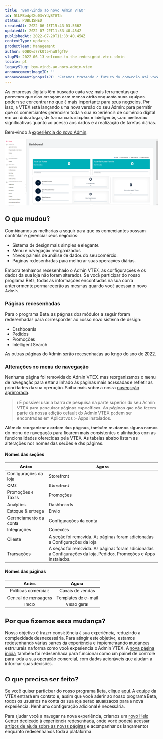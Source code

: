```yaml
---
title: 'Bem-vindo ao novo Admin VTEX'
id: 5tLPBodp6Xu03vYdyBTGTa
status: PUBLISHED
createdAt: 2022-06-13T15:43:03.566Z
updatedAt: 2022-07-20T11:33:40.454Z
publishedAt: 2022-07-20T11:33:40.454Z
contentType: updates
productTeam: Management
author: 0QBQws7rk0t5Mnu8fgfUv
slugEN: 2022-06-13-welcome-to-the-redesigned-vtex-admin
locale: pt
legacySlug: bem-vindo-ao-novo-admin-vtex
announcementImageID: ''
announcementSynopsisPT: 'Estamos trazendo o futuro do comércio até você através do novo design do Admin VTEX. '
---
```


As empresas digitais têm buscado cada vez mais ferramentas que permitam que elas cresçam com menos atrito enquanto suas equipes podem se concentrar no que é mais importante para seus negócios. Por isso, a VTEX está lançando uma nova versão do seu Admin: para permitir que os comerciantes gerenciem toda a sua experiência de comércio digital em um único lugar, de forma mais simples e inteligente, com melhorias significativas quanto ao acesso aos dados e à realização de tarefas diárias.

Bem-vindo à [experiência do novo Admin](https://content.vtex.com/join-new-admin-beta-program-pt/?utm_source=announcement&utm_medium=organic&utm_campaign=new_admin_beta).

![Store overview gif PT](https://raw.githubusercontent.com/vtexdocs/help-center-content/refs/heads/main/_1.gif)

## O que mudou?

Combinamos as melhorias a seguir para que os comerciantes possam controlar e gerenciar seus negócios:

- Sistema de design mais simples e elegante.  
- Menu e navegação reorganizados.  
- Novos paineis de análise de dados do seu comércio.
- Páginas redesenhadas para melhorar suas operações diárias.  

Embora tenhamos redesenhado o Admin VTEX, as configurações e os dados da sua loja não foram alterados. Se você participar do nosso programa Beta, todas as informações encontradas na sua conta anteriormente permanecerão as mesmas quando você acessar o novo Admin.

### Páginas redesenhadas

Para o programa Beta, as páginas dos módulos a seguir foram redesenhadas para corresponder ao nosso novo sistema de design:

- Dashboards  
- Pedidos  
- Promoções  
- Intelligent Search  

As outras páginas do Admin serão redesenhadas ao longo do ano de 2022.

### Alterações no menu de navegação

Nenhuma página foi removida do Admin VTEX, mas reorganizamos o menu de navegação para estar alinhado às páginas mais acessadas e refletir as prioridades da sua operação. Saiba mais sobre a nossa [navegação aprimorada](https://help.vtex.com/pt/v4/docs/admin-v4-start-here--3hVvfesyGq1RXkfzzh8o4k#Enhanced%20Navigation).

>ℹ️ É possível usar a barra de pesquisa na parte superior do seu Admin VTEX para pesquisar páginas específicas. As páginas que não fazem parte da nossa edição default do Admin VTEX podem ser encontradas em Aplicativos > Apps instalados.

Além de reorganizar a ordem das páginas, também mudamos alguns nomes do menu de navegação para ficarem mais consistentes e alinhados com as funcionalidades oferecidas pela VTEX. As tabelas abaixo listam as alterações nos nomes das seções e das páginas.

#### Nomes das seções

| Antes                  | Agora                                                                                                             |
|------------------------|-------------------------------------------------------------------------------------------------------------------|
| Configurações da loja  | Storefront                                                                                                        |
| CMS                    | Storefront                                                                                                        |
| Promoções e Taxas      | Promoções                                                                                                         |
| Analytics              | Dashboards                                                                                                        |
| Estoque & entrega      | Envio                                                                                                             |
| Gerenciamento da conta | Configurações da conta                                                                                            |
| Integrações            | Conexões                                                                                                          |
| Cliente                | A seção foi removida. As páginas foram adicionadas a Configurações da loja                                        |
| Transações             | A seção foi removida. As páginas foram adicionadas a Configurações da loja, Pedidos, Promoções e Apps instalados. |

#### Nomes das páginas

|         Antes        |                      Agora                      |
|:--------------------:|:-----------------------------------------------:|
| Políticas comerciais | Canais de vendas                                |
| Central de mensagens | Templates de e-mail                             |
| Início               | Visão geral                                     |

## Por que fizemos essa mudança?

Nosso objetivo é trazer consistência à sua experiência, reduzindo a complexidade desnecessária. Para atingir este objetivo, estamos redesenhando várias partes da experiência e implementando mudanças estruturais na forma como você experiencia o Admin VTEX. A [nova página inicial](https://help.vtex.com/pt/v4/docs/store-overview--6mcM4LPUqQxSiXY6uFtXZy) também foi redesenhada para funcionar como um painel de controle para toda a sua operação comercial, com dados acionáveis que ajudam a informar suas decisões.

## O que precisa ser feito?

Se você quiser participar do nosso programa Beta, clique [aqui](https://content.vtex.com/join-new-admin-beta-program-pt/). A equipe da VTEX entrará em contato e, assim que você aderir ao nosso programa Beta, todos os usuários na conta da sua loja serão atualizados para a nova experiência. Nenhuma configuração adicional é necessária.

Para ajudar você a navegar na nova experiência, criamos um [novo Help Center](https://help.vtex.com/pt/v4) dedicado à experiência redesenhada, onde você poderá acessar [artigos de ajuda sobre as novas páginas](https://help.vtex.com/pt/v4/docs/admin-v4-start-here--3hVvfesyGq1RXkfzzh8o4k) e acompanhar os lançamentos enquanto redesenhamos toda a plataforma.

